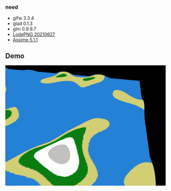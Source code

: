 ### need 
- glfw 3.3.4
- glad 0.1.3
- glm 0.9.9.7
- [LodePNG 20210627](https://github.com/lvandeve/lodepng)
- [Assimp 5.1.1](https://github.com/assimp/assimp/releases/tag/v5.1.1)

## Demo
![spinning triangle](./readme_res/demo.gif)